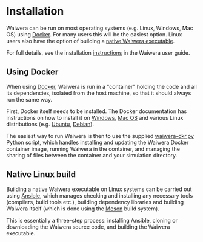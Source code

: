 # Installation

Waiwera can be run on most operating systems (e.g. Linux, Windows, Mac
OS) using [Docker](install.md#using-docker). For many users this will
be the easiest option. Linux users also have the option of building a
[native Waiwera executable](install.md#native-linux-build).

For full details, see the installation
[instructions](https://waiwera.readthedocs.io/en/latest/installation.html)
in the Waiwera user guide.

## Using Docker

When using [Docker](https://www.docker.com/), Waiwera is run in a
"container" holding the code and all its dependencies, isolated from
the host machine, so that it should always run the same way.

First, Docker itself needs to be installed. The Docker documentation
has instructions on how to install it on
[Windows](https://docs.docker.com/docker-for-windows/install/), [Mac
OS](https://docs.docker.com/docker-for-mac/install/) and various Linux
distributions
(e.g. [Ubuntu](https://docs.docker.com/install/linux/docker-ce/ubuntu/),
[Debian](https://docs.docker.com/install/linux/docker-ce/debian/)).

The easiest way to run Waiwera is then to use the supplied
[waiwera-dkr.py](https://raw.githubusercontent.com/waiwera/waiwera/master/waiwera-dkr.py)
Python script, which handles installing and updating the Waiwera
Docker container image, running Waiwera in the container, and managing
the sharing of files between the container and your simulation
directory.

## Native Linux build

Building a native Waiwera executable on Linux systems can be carried
out using [Ansible](https://www.ansible.com/), which manages checking
and installing any necessary tools (compilers, build tools etc.),
building dependency libraries and building Waiwera itself (which is
done using the [Meson](https://mesonbuild.com/) build system).

This is essentially a three-step process: installing Ansible, cloning
or downloading the Waiwera source code, and building the Waiwera
executable.


